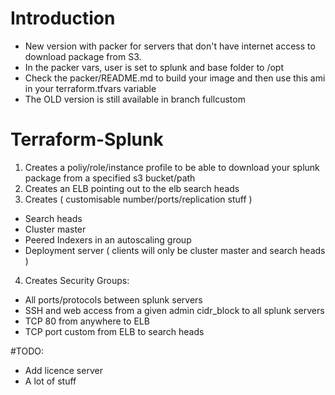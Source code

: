 # Introduction
 - New version with packer for servers that don't have internet access to download package from S3.
 - In the packer vars, user is set to splunk and base folder to /opt
 - Check the packer/README.md to build your image and then use this ami in your terraform.tfvars variable
 - The OLD version is still available in branch fullcustom

# Terraform-Splunk
1. Creates a poliy/role/instance profile to be able to download your splunk package from a specified s3 bucket/path
2. Creates an ELB pointing out to the elb search heads
3. Creates ( customisable number/ports/replication stuff )
 - Search heads
 - Cluster master
 - Peered Indexers in an autoscaling group
 - Deployment server ( clients will only be cluster master and search heads )
4. Creates Security Groups:
 - All ports/protocols between splunk servers
 - SSH and web access from a given admin cidr_block to all splunk servers
 - TCP 80 from anywhere to ELB
 - TCP port custom from  ELB to search heads

#TODO:
 - Add licence server
 - A lot of stuff
